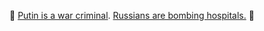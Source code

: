🚨 [Putin is a war criminal](https://www.reuters.com/world/europe/icc-says-may-investigate-possible-war-crimes-after-russian-invasion-ukraine-2022-02-25/). [Russians are bombing hospitals.](https://arstechnica.com/science/2022/03/russia-attacked-ukrainian-hospitals-violating-humanitarian-law-who-says/) 🚨
